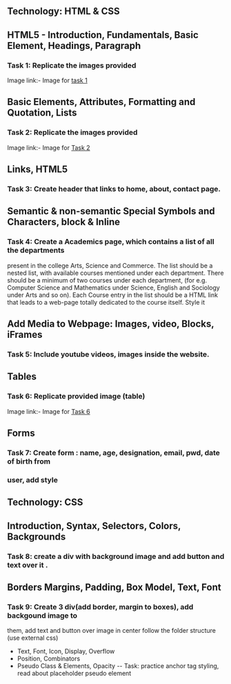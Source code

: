 ## Technology: HTML & CSS

 ## HTML5 - Introduction, Fundamentals, Basic Element, Headings, Paragraph
### Task 1: Replicate the images provided
Image link:- Image for [task 1](https://drive.google.com/file/d/1qL1FOYvaot2PGakKGCqJ0-zu8XwN2Z9H/view)

 ## Basic Elements, Attributes, Formatting and Quotation, Lists
### Task 2: Replicate the images provided
Image link:- Image for [Task 2](https://drive.google.com/file/d/13F5fUXzTymnufZ_9VSM9JIleFQxXzbTm/view)

 ## Links, HTML5
### Task 3: Create header that links to home, about, contact page.

## Semantic & non-semantic Special Symbols and Characters, block & Inline
### Task 4: Create a Academics page, which contains a list of all the departments
present in the college Arts, Science and Commerce. The list should be a
nested list, with available courses mentioned under each department. There
should be a minimum of two courses under each department, (for e.g.
Computer Science and Mathematics under Science, English and Sociology
under Arts and so on). Each Course entry in the list should be a HTML link
that leads to a web-page totally dedicated to the course itself. Style it

## Add Media to Webpage: Images, video, Blocks, iFrames
### Task 5: Include youtube videos, images inside the website.

## Tables
### Task 6: Replicate provided image (table)
Image link:- Image for [Task 6](https://drive.google.com/file/d/1RL9tatZRK1sdR3IZdXRwpEuPmKetBaBh/view)

## Forms
### Task 7: Create form : name, age, designation, email, pwd, date of birth from

### user, add style
## Technology: CSS

## Introduction, Syntax, Selectors, Colors, Backgrounds
### Task 8: create a div with background image and add button and text over it .
## Borders Margins, Padding, Box Model, Text, Font

### Task 9: Create 3 div(add border, margin to boxes), add backgound image to
them, add text and button over image in center follow the folder structure
(use external css)
- Text, Font, Icon, Display, Overflow
- Position, Combinators
- Pseudo Class & Elements, Opacity
  -- Task: practice anchor tag styling, read about placeholder pseudo element











